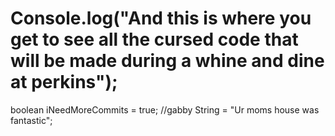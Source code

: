 # Console.log("And this is where you get to see all the cursed code that will be made during a whine and dine at perkins");
 boolean iNeedMoreCommits = true; //gabby
 String = "Ur moms house was fantastic";

